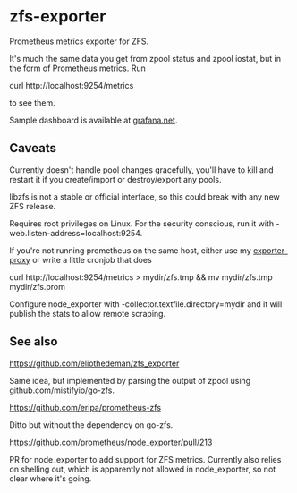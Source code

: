 # zfs-exporter
Prometheus metrics exporter for ZFS.  

It's much the same data you get from zpool status and zpool iostat, but in the form of Prometheus
metrics.  Run

  curl http://localhost:9254/metrics

to see them.

Sample dashboard is available at [grafana.net](https://grafana.net/dashboards/328).

## Caveats

Currently doesn't handle pool changes gracefully, you'll have to kill and
restart it if you create/import or destroy/export any pools.

libzfs is not a stable or official interface, so this could break with any new ZFS release.

Requires root privileges on Linux.  For the security conscious, run it with -web.listen-address=localhost:9254.  

If you're not running prometheus on the same host, either use my
[exporter-proxy](https://github.com/ncabatoff/exporter-proxy) or write a little cronjob that does

  curl http://localhost:9254/metrics > mydir/zfs.tmp && mv mydir/zfs.tmp mydir/zfs.prom

Configure node_exporter with -collector.textfile.directory=mydir and it will
publish the stats to allow remote scraping.

## See also

https://github.com/eliothedeman/zfs_exporter

Same idea, but implemented by parsing the output of zpool using github.com/mistifyio/go-zfs.

https://github.com/eripa/prometheus-zfs

Ditto but without the dependency on go-zfs.

https://github.com/prometheus/node_exporter/pull/213

PR for node_exporter to add support for ZFS metrics.  Currently also relies on shelling out, 
which is apparently not allowed in node_exporter, so not clear where it's going. 

